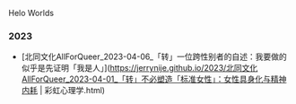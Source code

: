 Helo Worlds
### 2023
- [北同文化AllForQueer_2023-04-06_「转」一位跨性别者的自述：我要做的似乎是先证明「我是人」](https://jerrynije.github.io/2023/北同文化AllForQueer_2023-04-01_「转」不必塑造「标准女性」：女性具身化与精神内耗 | 彩虹心理学.html)<br>
